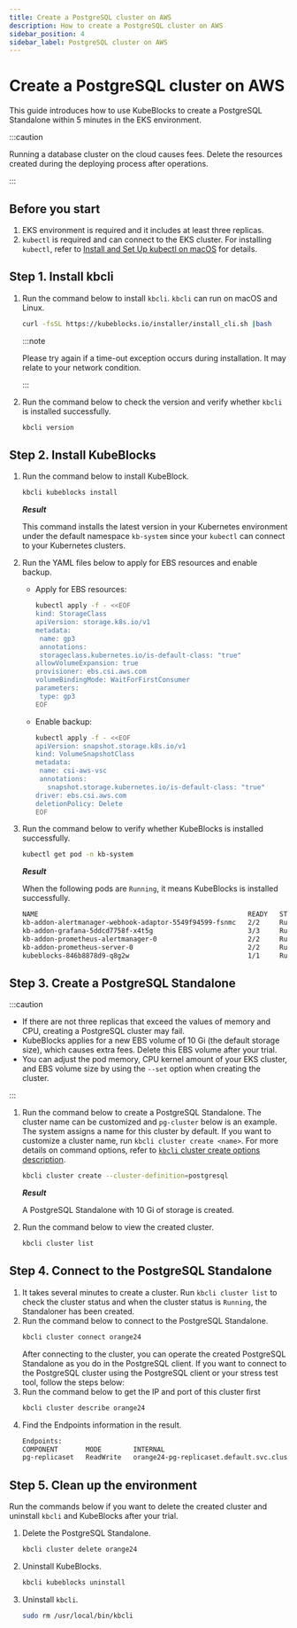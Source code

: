 ```yaml
---
title: Create a PostgreSQL cluster on AWS
description: How to create a PostgreSQL cluster on AWS
sidebar_position: 4
sidebar_label: PostgreSQL cluster on AWS
---
```


# Create a PostgreSQL cluster on AWS

This guide introduces how to use KubeBlocks to create a PostgreSQL Standalone within 5 minutes in the EKS environment.

:::caution

Running a database cluster on the cloud causes fees. Delete the resources created during the deploying process after operations.

:::

## Before you start

1. EKS environment is required and it includes at least three replicas.
2. `kubectl` is required and can connect to the EKS cluster. For installing `kubectl`, refer to [Install and Set Up kubectl on macOS](https://kubernetes.io/docs/tasks/tools/install-kubectl-macos/) for details.
   
## Step 1. Install kbcli

1. Run the command below to install `kbcli`. `kbcli` can run on macOS and Linux.
    ```bash
    curl -fsSL https://kubeblocks.io/installer/install_cli.sh |bash
    ```

    :::note

    Please try again if a time-out exception occurs during installation. It may relate to your network condition.

    :::
   
2. Run the command below to check the version and verify whether `kbcli` is installed successfully.
    ```bash
    kbcli version
    ```

## Step 2. Install KubeBlocks

1. Run the command below to install KubeBlock.
   
    ```bash
    kbcli kubeblocks install 
    ```
   
   ***Result***

   This command installs the latest version in your Kubernetes environment under the default namespace `kb-system` since your `kubectl` can connect to your Kubernetes clusters.

2. Run the YAML files below to apply for EBS resources and enable backup.
   * Apply for EBS resources:
     ```bash
     kubectl apply -f - <<EOF
     kind: StorageClass
     apiVersion: storage.k8s.io/v1
     metadata:
      name: gp3
      annotations:
      storageclass.kubernetes.io/is-default-class: "true"
     allowVolumeExpansion: true
     provisioner: ebs.csi.aws.com
     volumeBindingMode: WaitForFirstConsumer
     parameters:
      type: gp3
     EOF
     ```
   * Enable backup:
     ```bash
     kubectl apply -f - <<EOF
     apiVersion: snapshot.storage.k8s.io/v1
     kind: VolumeSnapshotClass
     metadata:
      name: csi-aws-vsc
      annotations:
        snapshot.storage.kubernetes.io/is-default-class: "true"
     driver: ebs.csi.aws.com
     deletionPolicy: Delete
     EOF
     ```
2. Run the command below to verify whether KubeBlocks is installed successfully.
    ```bash
    kubectl get pod -n kb-system
    ```

   ***Result***

   When the following pods are `Running`, it means KubeBlocks is installed successfully.

   ```bash
   NAME                                                     READY   STATUS      RESTARTS   AGE
   kb-addon-alertmanager-webhook-adaptor-5549f94599-fsnmc   2/2     Running     0          84s
   kb-addon-grafana-5ddcd7758f-x4t5g                        3/3     Running     0          84s
   kb-addon-prometheus-alertmanager-0                       2/2     Running     0          84s
   kb-addon-prometheus-server-0                             2/2     Running     0          84s
   kubeblocks-846b8878d9-q8g2w                              1/1     Running     0          98s
   ```

## Step 3. Create a PostgreSQL Standalone

:::caution

* If there are not three replicas that exceed the values of memory and CPU, creating a PostgreSQL cluster may fail.
* KubeBlocks applies for a new EBS volume of 10 Gi (the default storage size), which causes extra fees. Delete this EBS volume after your trial.
* You can adjust the pod memory, CPU kernel amount of your EKS cluster, and EBS volume size by using the `--set` option when creating the cluster.

:::

1. Run the command below to create a PostgreSQL Standalone. The cluster name can be customized and `pg-cluster` below is an example. The system assigns a name for this cluster by default. If you want to customize a cluster name, run `kbcli cluster create <name>`.
    For more details on command options, refer to [`kbcli` cluster create options description](./../kubeblocks-for-postgresql/cluster-management/create-and-connect-a-postgresql-cluster.md#create-a-postgresql-cluster).

    ```bash
    kbcli cluster create --cluster-definition=postgresql
    ```

    ***Result***
   
    A PostgreSQL Standalone with 10 Gi of storage is created.
2. Run the command below to view the created cluster.
   ```bash
   kbcli cluster list
   ```

## Step 4. Connect to the PostgreSQL Standalone

1. It takes several minutes to create a cluster. Run `kbcli cluster list` to check the cluster status and when the cluster status is `Running`, the Standaloner has been created.
2. Run the command below to connect to the PostgreSQL Standalone. 
    ```bash
    kbcli cluster connect orange24
    ```
    After connecting to the cluster, you can operate the created PostgreSQL Standalone as you do in the PostgreSQL client.
If you want to connect to the PostgreSQL cluster using the PostgreSQL client or your stress test tool, follow the steps below:
1. Run the command below to get the IP and port of this cluster first
    ```bash
    kbcli cluster describe orange24
    ```
2. Find the Endpoints information in the result.
    ```bash
    Endpoints:
    COMPONENT       MODE        INTERNAL                                                EXTERNAL
    pg-replicaset   ReadWrite   orange24-pg-replicaset.default.svc.cluster.local:5432   <none>
    ```

## Step 5. Clean up the environment

Run the commands below if you want to delete the created cluster and uninstall `kbcli` and KubeBlocks after your trial.

1. Delete the PostgreSQL Standalone.
    ```bash
    kbcli cluster delete orange24
    ```

2. Uninstall KubeBlocks.
    ```bash
    kbcli kubeblocks uninstall
    ```

3. Uninstall `kbcli`.
    ```bash
    sudo rm /usr/local/bin/kbcli
    ```